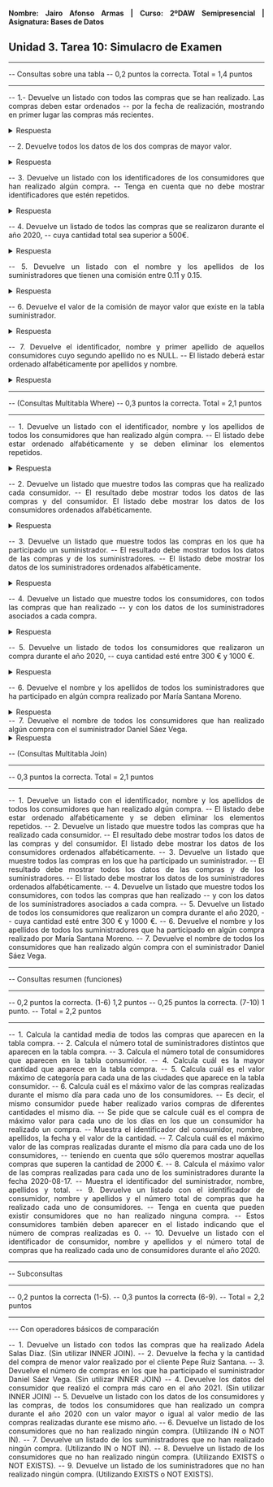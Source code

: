 <div align="justify">

#### **Nombre: Jairo Afonso Armas | Curso: 2ºDAW Semipresencial | Asignatura: Bases de Datos** 

## **Unidad 3. Tarea 10: Simulacro de Examen**

-- ----------------------------------------
-- Consultas sobre una tabla
-- 0,2 puntos la correcta. Total = 1,4 puntos
-- ----------------------------------------

-- 1.- Devuelve un listado con todos las compras que se han realizado. Las compras deben estar ordenados
-- por la fecha de realización, mostrando en primer lugar las compras más recientes.

<details>
<summary>Respuesta</summary>

```
select * from compra ORDER BY fecha DESC;
┌────┬─────────┬────────────┬───────────────┬──────────────────┐
│ id │  total  │   fecha    │ id_consumidor │ id_suministrador │
├────┼─────────┼────────────┼───────────────┼──────────────────┤
│ 15 │ 370.85  │ 2022-03-11 │ 1             │ 5                │
│ 16 │ 2389.23 │ 2022-03-11 │ 1             │ 5                │
│ 13 │ 545.75  │ 2022-01-25 │ 6             │ 1                │
│ 8  │ 1983.43 │ 2020-10-10 │ 4             │ 6                │
│ 1  │ 150.5   │ 2020-10-05 │ 5             │ 2                │
│ 3  │ 65.26   │ 2020-10-05 │ 2             │ 1                │
│ 5  │ 948.5   │ 2020-09-10 │ 5             │ 2                │
│ 12 │ 3045.6  │ 2020-04-25 │ 2             │ 1                │
│ 14 │ 145.82  │ 2020-02-02 │ 6             │ 1                │
│ 9  │ 2480.4  │ 2019-10-10 │ 8             │ 3                │
│ 2  │ 270.65  │ 2019-09-10 │ 1             │ 5                │
│ 4  │ 110.5   │ 2019-08-17 │ 8             │ 3                │
│ 11 │ 75.29   │ 2019-08-17 │ 3             │ 7                │
│ 6  │ 2400.6  │ 2019-07-27 │ 7             │ 1                │
│ 7  │ 5760.0  │ 2018-09-10 │ 2             │ 1                │
│ 10 │ 250.45  │ 2018-06-27 │ 8             │ 2                │
└────┴─────────┴────────────┴───────────────┴──────────────────┘
```
</details>

-- 2. Devuelve todos los datos de los dos compras de mayor valor.

<details>
<summary>Respuesta</summary>

```
select * from compra ORDER BY total DESC limit 2;
┌────┬────────┬────────────┬───────────────┬──────────────────┐
│ id │ total  │   fecha    │ id_consumidor │ id_suministrador │
├────┼────────┼────────────┼───────────────┼──────────────────┤
│ 7  │ 5760.0 │ 2018-09-10 │ 2             │ 1                │
│ 12 │ 3045.6 │ 2020-04-25 │ 2             │ 1                │
└────┴────────┴────────────┴───────────────┴──────────────────┘
```
</details>

-- 3. Devuelve un listado con los identificadores de los consumidores que han realizado algún compra.
-- Tenga en cuenta que no debe mostrar identificadores que estén repetidos.


<details>
<summary>Respuesta</summary>

```
select DISTINCT(id_consumidor) from compra;
┌───────────────┐
│ id_consumidor │
├───────────────┤
│ 5             │
│ 1             │
│ 2             │
│ 8             │
│ 7             │
│ 4             │
│ 3             │
│ 6             │
└───────────────┘
```
</details>

-- 4. Devuelve un listado de todos las compras que se realizaron durante el año 2020,
-- cuya cantidad total sea superior a 500€.

<details>
<summary>Respuesta</summary>

```
select * from compra where total > 500 AND fecha REGEXP '2020-[0-9]{2}-[0-9]{2}';
┌────┬─────────┬────────────┬───────────────┬──────────────────┐
│ id │  total  │   fecha    │ id_consumidor │ id_suministrador │
├────┼─────────┼────────────┼───────────────┼──────────────────┤
│ 5  │ 948.5   │ 2020-09-10 │ 5             │ 2                │
│ 8  │ 1983.43 │ 2020-10-10 │ 4             │ 6                │
│ 12 │ 3045.6  │ 2020-04-25 │ 2             │ 1                │
└────┴─────────┴────────────┴───────────────┴──────────────────┘
```
</details>

-- 5. Devuelve un listado con el nombre y los apellidos de los suministradores que tienen una comisión entre 0.11 y 0.15.

<details>
<summary>Respuesta</summary>

```
select nombre, apellido1, apellido2, categoria from suministrador 
WHERE categoria between 0.11 AND 0.15 
ORDER BY categoria DESC;
┌─────────┬───────────┬───────────┬───────────┐
│ nombre  │ apellido1 │ apellido2 │ categoria │
├─────────┼───────────┼───────────┼───────────┤
│ Daniel  │ Sáez      │ Vega      │ 0.15      │
│ Marta   │ Herrera   │ Gil       │ 0.14      │
│ Juan    │ Gómez     │ López     │ 0.13      │
│ Manuel  │ Domínguez │ Hernández │ 0.13      │
│ Antonio │ Carretero │ Ortega    │ 0.12      │
│ Diego   │ Flores    │ Salas     │ 0.11      │
│ Antonio │ Vega      │ Hernández │ 0.11      │
└─────────┴───────────┴───────────┴───────────┘
```
</details>

-- 6. Devuelve el valor de la comisión de mayor valor que existe en la tabla suministrador.

<details>
<summary>Respuesta</summary>

```
select MAX(categoria) from suministrador;
┌────────────────┐
│ MAX(categoria) │
├────────────────┤
│ 0.15           │
└────────────────┘
```
</details>

-- 7. Devuelve el identificador, nombre y primer apellido de aquellos consumidores cuyo segundo apellido no es NULL.
-- El listado deberá estar ordenado alfabéticamente por apellidos y nombre.

<details>
<summary>Respuesta</summary>

```
select id, nombre, apellido1 from consumidor 
WHERE apellido2 NOT NULL 
ORDER BY apellido1, apellido2, nombre;
┌────┬───────────┬───────────┐
│ id │  nombre   │ apellido1 │
├────┼───────────┼───────────┤
│ 5  │ Marcos    │ Loyola    │
│ 9  │ Guillermo │ López     │
│ 1  │ Aarón     │ Rivero    │
│ 3  │ Adolfo    │ Rubio     │
│ 8  │ Pepe      │ Ruiz      │
│ 2  │ Adela     │ Salas     │
│ 10 │ Daniel    │ Santana   │
│ 6  │ María     │ Santana   │
└────┴───────────┴───────────┘
```
</details>


-- -----------------------------------------------
-- (Consultas Multitabla Where)
-- 0,3 puntos la correcta. Total =  2,1 puntos
-- -----------------------------------------------

-- 1. Devuelve un listado con el identificador, nombre y los apellidos de todos los consumidores que han realizado algún compra.
-- El listado debe estar ordenado alfabéticamente y se deben eliminar los elementos repetidos.

<details>
<summary>Respuesta</summary>

```
select DISTINCT(con.id), con.apellido1, con.apellido2
from consumidor con, compra c
WHERE con.id = c.id_consumidor
ORDER BY con.nombre, con.apellido1, con.apellido2;
┌────┬───────────┬───────────┬───────────┐
│ id │  nombre   │ apellido1 │ apellido2 │
├────┼───────────┼───────────┼───────────┤
│ 1  │ Aarón     │ Rivero    │ Gómez     │
│ 2  │ Adela     │ Salas     │ Díaz      │
│ 3  │ Adolfo    │ Rubio     │ Flores    │
│ 4  │ Adrián    │ Suárez    │           │
│ 10 │ Daniel    │ Santana   │ Loyola    │
│ 9  │ Guillermo │ López     │ Gómez     │
│ 5  │ Marcos    │ Loyola    │ Méndez    │
│ 6  │ María     │ Santana   │ Moreno    │
│ 8  │ Pepe      │ Ruiz      │ Santana   │
│ 7  │ Pilar     │ Ruiz      │           │
└────┴───────────┴───────────┴───────────┘

(SUBCONSULTA)
select DISTINCT(id), nombre, apellido1, apellido2 from consumidor
WHERE (select id_consumidor from compra)
ORDER BY nombre, apellido1, apellido2;
┌────┬───────────┬───────────┬───────────┐
│ id │  nombre   │ apellido1 │ apellido2 │
├────┼───────────┼───────────┼───────────┤
│ 1  │ Aarón     │ Rivero    │ Gómez     │
│ 2  │ Adela     │ Salas     │ Díaz      │
│ 3  │ Adolfo    │ Rubio     │ Flores    │
│ 4  │ Adrián    │ Suárez    │           │
│ 10 │ Daniel    │ Santana   │ Loyola    │
│ 9  │ Guillermo │ López     │ Gómez     │
│ 5  │ Marcos    │ Loyola    │ Méndez    │
│ 6  │ María     │ Santana   │ Moreno    │
│ 8  │ Pepe      │ Ruiz      │ Santana   │
│ 7  │ Pilar     │ Ruiz      │           │
└────┴───────────┴───────────┴───────────┘
```
</details>

-- 2. Devuelve un listado que muestre todos las compras que ha realizado cada consumidor. 
-- El resultado debe mostrar todos los datos de las compras y del consumidor. El listado debe mostrar los datos de los consumidores ordenados alfabéticamente.

<details>
<summary>Respuesta</summary>

```
select * from consumidor con, compra c
WHERE con.id = c.id_consumidor
GROUP BY con.id
ORDER BY con.nombre, con.apellido1, con.apellido2; 
┌────┬────────┬───────────┬───────────┬─────────┬───────────┬────┬─────────┬────────────┬───────────────┬──────────────────┐
│ id │ nombre │ apellido1 │ apellido2 │ ciudad  │ categoria │ id │  total  │   fecha    │ id_consumidor │ id_suministrador │
├────┼────────┼───────────┼───────────┼─────────┼───────────┼────┼─────────┼────────────┼───────────────┼──────────────────┤
│ 1  │ Aarón  │ Rivero    │ Gómez     │ Almería │ 100       │ 2  │ 270.65  │ 2019-09-10 │ 1             │ 5                │
│ 2  │ Adela  │ Salas     │ Díaz      │ Granada │ 200       │ 3  │ 65.26   │ 2020-10-05 │ 2             │ 1                │
│ 3  │ Adolfo │ Rubio     │ Flores    │ Sevilla │           │ 11 │ 75.29   │ 2019-08-17 │ 3             │ 7                │
│ 4  │ Adrián │ Suárez    │           │ Jaén    │ 300       │ 8  │ 1983.43 │ 2020-10-10 │ 4             │ 6                │
│ 5  │ Marcos │ Loyola    │ Méndez    │ Almería │ 200       │ 1  │ 150.5   │ 2020-10-05 │ 5             │ 2                │
│ 6  │ María  │ Santana   │ Moreno    │ Cádiz   │ 100       │ 13 │ 545.75  │ 2022-01-25 │ 6             │ 1                │
│ 8  │ Pepe   │ Ruiz      │ Santana   │ Huelva  │ 200       │ 4  │ 110.5   │ 2019-08-17 │ 8             │ 3                │
│ 7  │ Pilar  │ Ruiz      │           │ Sevilla │ 300       │ 6  │ 2400.6  │ 2019-07-27 │ 7             │ 1                │
└────┴────────┴───────────┴───────────┴─────────┴───────────┴────┴─────────┴────────────┴───────────────┴──────────────────┘

```
</details>

-- 3. Devuelve un listado que muestre todos las compras en los que ha participado un suministrador.
-- El resultado debe mostrar todos los datos de las compras y de los suministradores.
-- El listado debe mostrar los datos de los suministradores ordenados alfabéticamente.

<details>
<summary>Respuesta</summary>

```
select * from suministrador s, compra c
WHERE s.id = c.id_suministrador
GROUP BY s.id
ORDER BY nombre, apellido1, apellido2;
┌────┬─────────┬───────────┬───────────┬───────────┬────┬─────────┬────────────┬───────────────┬──────────────────┐
│ id │ nombre  │ apellido1 │ apellido2 │ categoria │ id │  total  │   fecha    │ id_consumidor │ id_suministrador │
├────┼─────────┼───────────┼───────────┼───────────┼────┼─────────┼────────────┼───────────────┼──────────────────┤
│ 5  │ Antonio │ Carretero │ Ortega    │ 0.12      │ 2  │ 270.65  │ 2019-09-10 │ 1             │ 5                │
│ 7  │ Antonio │ Vega      │ Hernández │ 0.11      │ 11 │ 75.29   │ 2019-08-17 │ 3             │ 7                │
│ 1  │ Daniel  │ Sáez      │ Vega      │ 0.15      │ 3  │ 65.26   │ 2020-10-05 │ 2             │ 1                │
│ 3  │ Diego   │ Flores    │ Salas     │ 0.11      │ 4  │ 110.5   │ 2019-08-17 │ 8             │ 3                │
│ 2  │ Juan    │ Gómez     │ López     │ 0.13      │ 1  │ 150.5   │ 2020-10-05 │ 5             │ 2                │
│ 6  │ Manuel  │ Domínguez │ Hernández │ 0.13      │ 8  │ 1983.43 │ 2020-10-10 │ 4             │ 6                │
└────┴─────────┴───────────┴───────────┴───────────┴────┴─────────┴────────────┴───────────────┴──────────────────┘

```
</details>

-- 4. Devuelve un listado que muestre todos los consumidores, con todos las compras que han realizado 
-- y con los datos de los suministradores asociados a cada compra.

<details>
<summary>Respuesta</summary>

```
select * from consumidor con, suministrador s, compra c
WHERE s.id = c.id_suministrador
AND con.id = c.id_consumidor
GROUP BY con.id
ORDER BY nombre, apellido1, apellido2;
┌────┬────────┬───────────┬───────────┬─────────┬───────────┬────┬─────────┬───────────┬───────────┬───────────┬────┬─────────┬────────────┬───────────────┬──────────────────┐
│ id │ nombre │ apellido1 │ apellido2 │ ciudad  │ categoria │ id │ nombre  │ apellido1 │ apellido2 │ categoria │ id │  total  │   fecha    │ id_consumidor │ id_suministrador │
├────┼────────┼───────────┼───────────┼─────────┼───────────┼────┼─────────┼───────────┼───────────┼───────────┼────┼─────────┼────────────┼───────────────┼──────────────────┤
│ 1  │ Aarón  │ Rivero    │ Gómez     │ Almería │ 100       │ 5  │ Antonio │ Carretero │ Ortega    │ 0.12      │ 2  │ 270.65  │ 2019-09-10 │ 1             │ 5                │
│ 2  │ Adela  │ Salas     │ Díaz      │ Granada │ 200       │ 1  │ Daniel  │ Sáez      │ Vega      │ 0.15      │ 3  │ 65.26   │ 2020-10-05 │ 2             │ 1                │
│ 3  │ Adolfo │ Rubio     │ Flores    │ Sevilla │           │ 7  │ Antonio │ Vega      │ Hernández │ 0.11      │ 11 │ 75.29   │ 2019-08-17 │ 3             │ 7                │
│ 4  │ Adrián │ Suárez    │           │ Jaén    │ 300       │ 6  │ Manuel  │ Domínguez │ Hernández │ 0.13      │ 8  │ 1983.43 │ 2020-10-10 │ 4             │ 6                │
│ 5  │ Marcos │ Loyola    │ Méndez    │ Almería │ 200       │ 2  │ Juan    │ Gómez     │ López     │ 0.13      │ 1  │ 150.5   │ 2020-10-05 │ 5             │ 2                │
│ 6  │ María  │ Santana   │ Moreno    │ Cádiz   │ 100       │ 1  │ Daniel  │ Sáez      │ Vega      │ 0.15      │ 13 │ 545.75  │ 2022-01-25 │ 6             │ 1                │
│ 8  │ Pepe   │ Ruiz      │ Santana   │ Huelva  │ 200       │ 3  │ Diego   │ Flores    │ Salas     │ 0.11      │ 4  │ 110.5   │ 2019-08-17 │ 8             │ 3                │
│ 7  │ Pilar  │ Ruiz      │           │ Sevilla │ 300       │ 1  │ Daniel  │ Sáez      │ Vega      │ 0.15      │ 6  │ 2400.6  │ 2019-07-27 │ 7             │ 1                │
└────┴────────┴───────────┴───────────┴─────────┴───────────┴────┴─────────┴───────────┴───────────┴───────────┴────┴─────────┴────────────┴───────────────┴──────────────────┘
```
</details>

-- 5. Devuelve un listado de todos los consumidores que realizaron un compra durante el año 2020,
-- cuya cantidad esté entre 300 € y 1000 €.

<details>
<summary>Respuesta</summary>

```

```
</details>

-- 6. Devuelve el nombre y los apellidos de todos los suministradores que ha participado en algún compra realizado por María Santana Moreno.
<details>
<summary>Respuesta</summary>

```

```
</details>
-- 7. Devuelve el nombre de todos los consumidores que han realizado algún compra con el suministrador Daniel Sáez Vega.
<details>
<summary>Respuesta</summary>

```

```
</details>

-- (Consultas Multitabla Join)
-- -----------------------------------------------
-- 0,3 puntos la correcta. Total = 2,1 puntos
-- -----------------------------------------------

-- 1. Devuelve un listado con el identificador, nombre y los apellidos de todos los consumidores que han realizado algún compra.
-- El listado debe estar ordenado alfabéticamente y se deben eliminar los elementos repetidos.
-- 2. Devuelve un listado que muestre todos las compras que ha realizado cada consumidor. 
-- El resultado debe mostrar todos los datos de las compras y del consumidor. El listado debe mostrar los datos de los consumidores ordenados alfabéticamente.
-- 3. Devuelve un listado que muestre todos las compras en los que ha participado un suministrador.
-- El resultado debe mostrar todos los datos de las compras y de los suministradores.
-- El listado debe mostrar los datos de los suministradores ordenados alfabéticamente.
-- 4. Devuelve un listado que muestre todos los consumidores, con todos las compras que han realizado 
-- y con los datos de los suministradores asociados a cada compra.
-- 5. Devuelve un listado de todos los consumidores que realizaron un compra durante el año 2020,
-- cuya cantidad esté entre 300 € y 1000 €.
-- 6. Devuelve el nombre y los apellidos de todos los suministradores que ha participado en algún compra realizado por María Santana Moreno.
-- 7. Devuelve el nombre de todos los consumidores que han realizado algún compra con el suministrador Daniel Sáez Vega.


-- ---------------------------
-- Consultas resumen (funciones)
-- -----------------------------------------------
-- 0,2 puntos la correcta. (1-6) 1,2 puntos
-- 0,25 puntos la correcta. (7-10) 1 punto.
-- Total = 2,2 puntos
-- -----------------------------------------------

-- 1. Calcula la cantidad media de todos las compras que aparecen en la tabla compra.
-- 2. Calcula el número total de suministradores distintos que aparecen en la tabla compra.
-- 3. Calcula el número total de consumidores que aparecen en la tabla consumidor.
-- 4. Calcula cuál es la mayor cantidad que aparece en la tabla compra.
-- 5. Calcula cuál es el valor máximo de categoría para cada una de las ciudades que aparece en la tabla consumidor.
-- 6. Calcula cuál es el máximo valor de las compras realizadas durante el mismo día para cada uno de los consumidores.
-- Es decir, el mismo consumidor puede haber realizado varios compras de diferentes cantidades el mismo día.
-- Se pide que se calcule cuál es el compra de máximo valor para cada uno de los días en los que un consumidor ha realizado un compra.
-- Muestra el identificador del consumidor, nombre, apellidos, la fecha y el valor de la cantidad.
-- 7. Calcula cuál es el máximo valor de las compras realizadas durante el mismo día para cada uno de los consumidores,
-- teniendo en cuenta que sólo queremos mostrar aquellas compras que superen la cantidad de 2000 €.
-- 8. Calcula el máximo valor de las compras realizadas para cada uno de los suministradores durante la fecha 2020-08-17.
-- Muestra el identificador del suministrador, nombre, apellidos y total.
-- 9. Devuelve un listado con el identificador de consumidor, nombre y apellidos y el número total de compras que ha realizado cada uno de consumidores.
-- Tenga en cuenta que pueden existir consumidores que no han realizado ninguna compra.
-- Estos consumidores también deben aparecer en el listado indicando que el número de compras realizadas es 0.
-- 10. Devuelve un listado con el identificador de consumidor, nombre y apellidos y el número total de compras que ha realizado cada uno de consumidores durante el año 2020.

-- ---------------------
-- Subconsultas
-- -----------------------------------------------
-- 0,2 puntos la correcta (1-5).
-- 0,3 puntos la correcta (6-9).
-- Total = 2,2 puntos
-- -----------------------------------------------

--- Con operadores básicos de comparación

-- 1. Devuelve un listado con todos las compras que ha realizado Adela Salas Díaz. (Sin utilizar INNER JOIN).
-- 2. Devuelve la fecha y la cantidad del compra de menor valor realizado por el cliente Pepe Ruiz Santana.
-- 3. Devuelve el número de compras en los que ha participado el suministrador Daniel Sáez Vega. (Sin utilizar INNER JOIN)
-- 4. Devuelve los datos del consumidor que realizó el compra más caro en el año 2021. (Sin utilizar INNER JOIN)
-- 5. Devuelve un listado con los datos de los consumidores y las compras, de todos los consumidores que han realizado un compra durante el año 2020 con un valor mayor o igual al valor medio de las compras realizadas durante ese mismo año.
-- 6. Devuelve un listado de los consumidores que no han realizado ningún compra. (Utilizando IN o NOT IN).
-- 7. Devuelve un listado de los suministradores que no han realizado ningún compra. (Utilizando IN o NOT IN).
-- 8. Devuelve un listado de los consumidores que no han realizado ningún compra. (Utilizando EXISTS o NOT EXISTS).
-- 9. Devuelve un listado de los suministradores que no han realizado ningún compra. (Utilizando EXISTS o NOT EXISTS).

</div>

